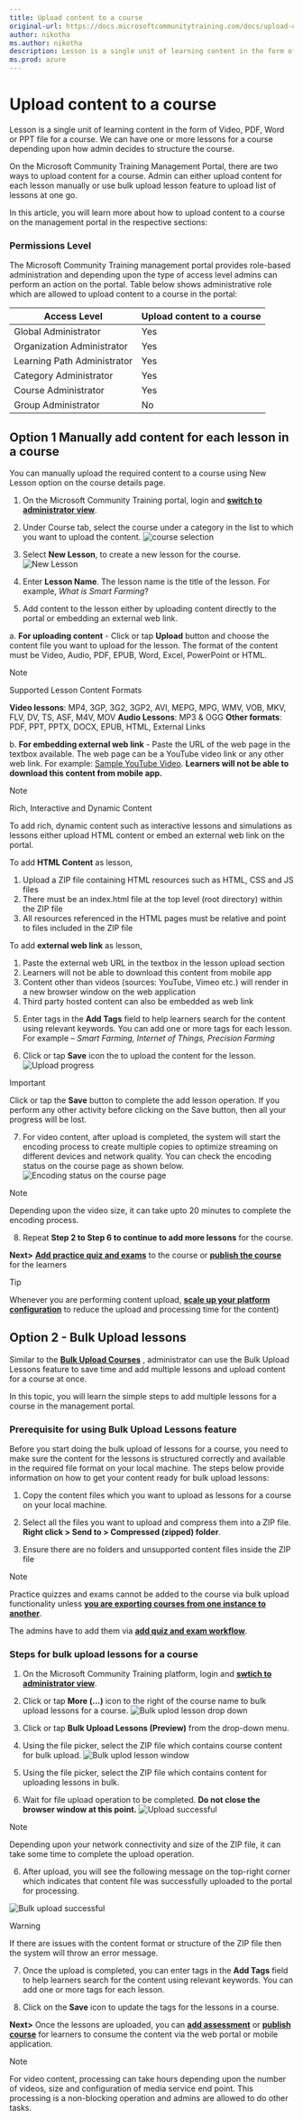 ```yaml
---
title: Upload content to a course
original-url: https://docs.microsoftcommunitytraining.com/docs/upload-content-to-a-course
author: nikotha
ms.author: nikotha
description: Lesson is a single unit of learning content in the form of Video, PDF, Word or PPT file for a course.
ms.prod: azure
---
```


# Upload content to a course

Lesson is a single unit of learning content in the form of Video, PDF, Word or PPT file for a course. We can have one or more lessons for a course depending upon how admin decides to structure the course. 

On the Microsoft Community Training Management Portal, there are two ways to upload content for a course. Admin can either upload content for each lesson manually or use bulk upload lesson feature to upload list of lessons at one go. 

In this article, you will learn more about how to upload content to a course on the management portal in the respective sections:

### Permissions Level

The Microsoft Community Training 
management portal provides role-based administration and depending upon the type of access level admins can perform an action on the portal. Table below shows administrative role which are allowed to upload content to a course in the portal:

| Access Level  | Upload content to a course |
| --- | --- |
| Global Administrator | Yes |
| Organization Administrator | Yes |
| Learning Path Administrator | Yes |
| Category Administrator | Yes|
| Course Administrator | Yes |
| Group Administrator | No |

## Option 1 Manually add content for each lesson in a course

You can manually upload the required content to a course using New Lesson option on the course details page.

1.	On the Microsoft Community Training portal, login and [**switch to administrator view**](https://microsoftindia.document360.io/docs/configure-platform#step-2--switch-to-administrator-view-of-the-portal).

2.	Under Course tab, select the course under a category in the list  to which you want to upload the content.
![course selection](../../../media/course%20selection.png)

3. Select **New Lesson**, to create a new lesson for the course.
![New Lesson](../../../media/New%20Lesson.png)

4.	Enter **Lesson Name**. The lesson name is the title of the lesson. For example, *What is Smart Farming*?

5.	Add content to the lesson either by uploading content directly to the portal or embedding an external web link.

a. **For uploading content** - Click or tap **Upload** button and choose the content file you want to upload for the lesson. The format of the content must be Video, Audio, PDF, EPUB, Word, Excel, PowerPoint or HTML.

> [!NOTE]
> Supported Lesson Content Formats
> 
> **Video lessons**: MP4, 3GP, 3G2, 3GP2, AVI, MEPG, MPG, WMV, VOB, MKV, FLV, DV, TS, ASF, M4V, MOV
> **Audio Lessons**: MP3 & OGG
> **Other formats**: PDF, PPT, PPTX, DOCX, EPUB, HTML, External Links

b. **For embedding external web link** - Paste the URL of the web page in the textbox available. The web page can be a YouTube video link or any other web link. For example: [Sample YouTube Video](https://youtu.be/hWY8t_QSOU4). **Learners will not be able to download this content from mobile app.**
    
> [!NOTE]
> Rich, Interactive and Dynamic Content
> 
> To add rich, dynamic content such as interactive lessons and simulations as lessons either upload HTML content or embed an external web link on the portal.
>
> To add **HTML Content** as lesson,
> 1. Upload a ZIP file containing HTML resources such as HTML, CSS and JS files
> 2. There must be an index.html file at the top level (root directory) within the ZIP file
> 3. All resources referenced in the HTML pages must be relative and point to files included in the ZIP file
>
> To add **external web link** as lesson,
> 1. Paste the external web URL in the textbox in the lesson upload section
> 2. Learners will not be able to download this content from mobile app
> 3. Content other than videos (sources: YouTube, Vimeo etc.) will render in a new browser window on the web application
> 4. Third party hosted content can also be embedded as web link

5.	Enter tags in the **Add Tags** field to help learners search for the content using relevant keywords. You can add one or more tags for each lesson. For example – *Smart Farming, Internet of Things, Precision Farming*

6.	Click or tap **Save**  icon the to upload the content for the lesson.
![Upload progress](../../../media/Upload%20progress.png)

> [!IMPORTANT]
> Click or tap the **Save** button to complete the add lesson operation. If you perform any other activity before clicking on the Save button, then all your progress will be lost.

7.	For video content, after upload is completed, the system will start the encoding process to create multiple copies to optimize streaming on different devices and network quality. You can check the encoding status on the course page as shown below.
![Encoding status on the course page](../../../media/image%2849%29.png)

> [!NOTE]
> Depending upon the video size, it can take upto 20 minutes to complete the encoding process.

8.	Repeat **Step 2 to Step 6 to continue to add more lessons** for the course.

**Next>**  [**Add practice quiz and exams**](https://microsoftindia.document360.io/docs/create-practice-course-and-exam) to the course or  [**publish the course**](https://microsoftindia.document360.io/docs/publishing-course) for the learners

> [!TIP]
>  Whenever you are performing content upload, [**scale up your platform configuration**](../../../infrastructure-management/configure-your-platform-infrastructure/4_scale-up-instance-configuration.md) to reduce the upload and processing time for the content)

## Option 2 - Bulk Upload lessons
Similar to the [**Bulk Upload Courses**](https://microsoftindia.document360.io/docs/create-a-course#steps-for-bulk-upload-courses-to-the-portal) , administrator can use the Bulk Upload Lessons feature to save time and add multiple lessons and upload content for a course at once. 

In this topic, you will learn the simple steps to add multiple lessons for a course in the management portal.

### Prerequisite for using Bulk Upload Lessons feature

Before you start doing the bulk upload of lessons for a course, you need to make sure the content for the lessons is structured correctly and available in the required file format <!-- ([**Sample bulk upload lessons file**](../../../media/bulk-upload-sample-lessons.zip)) --> on your local machine. The steps below provide information on how to get your content ready for bulk upload lessons:

1.	Copy the content files which you want to upload as lessons for a course on your local machine.

2.	Select all the files you want to upload and compress them into a ZIP file. **Right click > Send to > Compressed (zipped) folder**.

3.	Ensure there are no folders and unsupported content files inside the ZIP file 

> [!NOTE]
> Practice quizzes and exams cannot be added to the course via bulk upload functionality unless [**you are exporting courses from one instance to another**](../../../content-management/manage-content/manage-course-category/6_move-course-content-across-training-instance.md).
> 
> The admins have to add them via [**add quiz and exam workflow**](../../../content-management/create-content/create-course-category/6_add-practice-course-and-exam.md).

### Steps for bulk upload lessons for a course

1.	On the Microsoft Community Training  platform, login and [**swtich to administrator view**](https://microsoftindia.document360.io/docs/configure-platform#step-2--switch-to-administrator-view-of-the-portal).

2.	Click or tap **More (...)** icon to the right of the course name to bulk upload lessons for a course.
![Bulk uplod lesson drop down](../../../media/Bulk%20uplod%20lesson%20drop%20down.png)

3. Click or tap **Bulk Upload Lessons (Preview)** from the drop-down menu.

3. Using the file picker, select the ZIP file which contains course content for bulk upload.
![Bulk uplod lesson window](../../../media/Bulk%20uplod%20lesson%20window.png)

4. Using the file picker, select the ZIP file which contains content for uploading lessons in bulk.

5.	Wait for file upload operation to be completed. **Do not close the browser window at this point.**
![Upload successful](../../../media/Upload%20successful.png)

> [!NOTE]
> Depending upon your network connectivity and size of the ZIP file, it can take some time to complete the upload operation.

6.	After upload, you will see the following message on the top-right corner which indicates that content file was successfully uploaded to the portal for processing.

![Bulk upload successful](../../../media/Bulk%20upload%20successful.png)

> [!WARNING]
> If there are issues with the content format or structure of the ZIP file then the system will throw an error message.

7.	Once the upload is completed, you can enter tags in the **Add Tags** field to help learners search for the content using relevant keywords. You can add one or more tags for each lesson.

8. Click on the **Save** icon to update the tags for the lessons in a course.

**Next>** Once the lessons are uploaded, you can [**add assessment**](https://microsoftindia.document360.io/docs/create-practice-course-and-exam) or **[publish course](https://microsoftindia.document360.io/docs/publishing-course)** for learners to consume the content via the web portal or mobile application.  

> [!NOTE]
> For video content, processing can take hours depending upon the number of videos, size and configuration of media service end point. This processing is a non-blocking operation and admins are allowed to do other tasks.